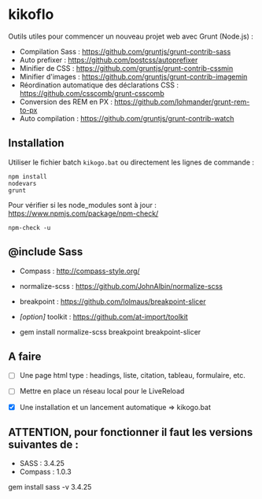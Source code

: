 # kikoflo
Outils utiles pour commencer un nouveau projet web avec Grunt (Node.js) :
* Compilation Sass : https://github.com/gruntjs/grunt-contrib-sass
* Auto prefixer : https://github.com/postcss/autoprefixer
* Minifier de CSS :  https://github.com/gruntjs/grunt-contrib-cssmin
* Minifier d'images : https://github.com/gruntjs/grunt-contrib-imagemin
* Réordination automatique des déclarations CSS : https://github.com/csscomb/grunt-csscomb
* Conversion des REM en PX : https://github.com/lohmander/grunt-rem-to-px
* Auto compilation : https://github.com/gruntjs/grunt-contrib-watch


## Installation
Utiliser le fichier batch `kikogo.bat` ou directement les lignes de commande :  

    npm install      
    nodevars 
    grunt
    
   
Pour vérifier si les node_modules sont à jour : https://www.npmjs.com/package/npm-check/

    npm-check -u


## @include Sass
* Compass : http://compass-style.org/
* normalize-scss : https://github.com/JohnAlbin/normalize-scss
* breakpoint : https://github.com/lolmaus/breakpoint-slicer
* _[option]_ toolkit : https://github.com/at-import/toolkit

* gem install normalize-scss breakpoint breakpoint-slicer


## A faire
- [ ] Une page html type : headings, liste, citation, tableau, formulaire, etc.
- [ ] Mettre en place un réseau local pour le LiveReload
- [x] Une installation et un lancement automatique => kikogo.bat


## ATTENTION, pour fonctionner il faut les versions suivantes de :
* SASS : 3.4.25
* Compass : 1.0.3

gem install sass -v 3.4.25
